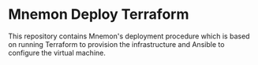 # Mnemon Deploy Terraform

This repository contains Mnemon's deployment procedure which is based on
running Terraform to provision the infrastructure and Ansible to configure the
virtual machine.